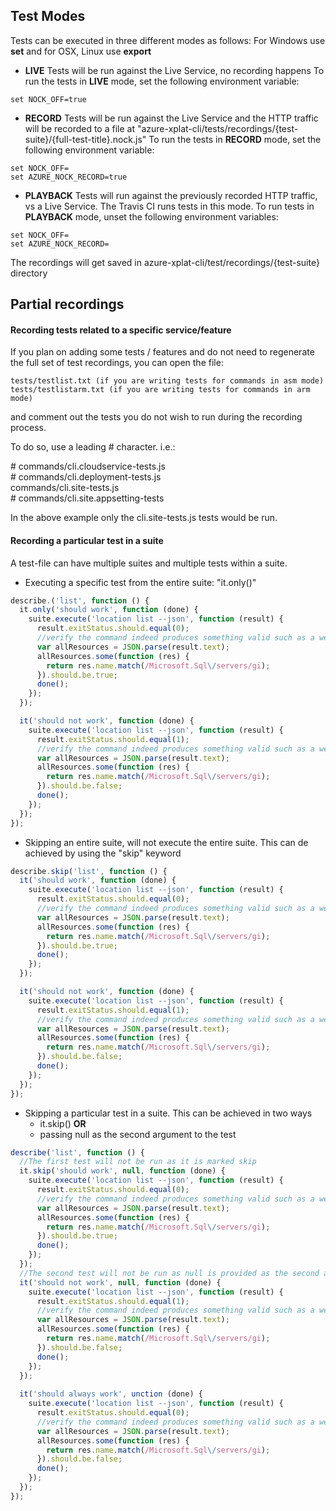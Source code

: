 ## Test Modes

Tests can be executed in three different modes as follows:
For Windows use **set** and for OSX, Linux use **export**
* **LIVE**
Tests will be run against the Live Service, no recording happens
To run the tests in **LIVE** mode, set the following environment variable:
```
set NOCK_OFF=true 
```

* **RECORD**
Tests will be run against the Live Service and the HTTP traffic will be recorded to a file at "azure-xplat-cli/tests/recordings/{test-suite}/{full-test-title}.nock.js"
To run the tests in **RECORD** mode, set the following environment variable:
```
set NOCK_OFF=
set AZURE_NOCK_RECORD=true
```

* **PLAYBACK**
Tests will run against the previously recorded HTTP traffic, vs a Live Service. The Travis CI runs tests in this mode.
To run tests in **PLAYBACK** mode, unset the following environment variables:
```
set NOCK_OFF=
set AZURE_NOCK_RECORD=
```
The recordings will get saved in azure-xplat-cli/test/recordings/{test-suite} directory

## Partial recordings

#### Recording tests related to a specific service/feature
If you plan on adding some tests / features and do not need to regenerate the full set of test recordings, you can open the file: 
```
tests/testlist.txt (if you are writing tests for commands in asm mode)
tests/testlistarm.txt (if you are writing tests for commands in arm mode)
```
and comment out the tests you do not wish to run during the recording process.

To do so, use a leading \# character. i.e.:

\# commands/cli.cloudservice-tests.js <br />
\# commands/cli.deployment-tests.js <br />
commands/cli.site-tests.js <br />
\# commands/cli.site.appsetting-tests <br />

In the above example only the cli.site-tests.js tests would be run.

#### Recording a particular test in a suite

A test-file can have multiple suites and multiple tests within a suite.

* Executing a specific test from the entire suite: "it.only()"
```js
describe.('list', function () {
  it.only('should work', function (done) {
    suite.execute('location list --json', function (result) {
      result.exitStatus.should.equal(0);
      //verify the command indeed produces something valid such as a well known provider: sql provider
      var allResources = JSON.parse(result.text);
      allResources.some(function (res) {
        return res.name.match(/Microsoft.Sql\/servers/gi);
      }).should.be.true;
      done();
    });
  });

  it('should not work', function (done) {
    suite.execute('location list --json', function (result) {
      result.exitStatus.should.equal(1);
      //verify the command indeed produces something valid such as a well known provider: sql provider
      var allResources = JSON.parse(result.text);
      allResources.some(function (res) {
        return res.name.match(/Microsoft.Sql\/servers/gi);
      }).should.be.false;
      done();
    });
  });
});
```
* Skipping an entire suite, will not execute the entire suite. This can de achieved by using the "skip" keyword 
```js
describe.skip('list', function () {
  it('should work', function (done) {
    suite.execute('location list --json', function (result) {
      result.exitStatus.should.equal(0);
      //verify the command indeed produces something valid such as a well known provider: sql provider
      var allResources = JSON.parse(result.text);
      allResources.some(function (res) {
        return res.name.match(/Microsoft.Sql\/servers/gi);
      }).should.be.true;
      done();
    });
  });

  it('should not work', function (done) {
    suite.execute('location list --json', function (result) {
      result.exitStatus.should.equal(1);
      //verify the command indeed produces something valid such as a well known provider: sql provider
      var allResources = JSON.parse(result.text);
      allResources.some(function (res) {
        return res.name.match(/Microsoft.Sql\/servers/gi);
      }).should.be.false;
      done();
    });
  });
});
```
* Skipping a particular test in a suite. This can be achieved in two ways
  * it.skip() **OR**
  * passing null as the second argument to the test
```js
describe('list', function () {
  //The first test will not be run as it is marked skip
  it.skip('should work', null, function (done) {
    suite.execute('location list --json', function (result) {
      result.exitStatus.should.equal(0);
      //verify the command indeed produces something valid such as a well known provider: sql provider
      var allResources = JSON.parse(result.text);
      allResources.some(function (res) {
        return res.name.match(/Microsoft.Sql\/servers/gi);
      }).should.be.true;
      done();
    });
  });
  //The second test will not be run as null is provided as the second argument to the test function.
  it('should not work', null, function (done) {
    suite.execute('location list --json', function (result) {
      result.exitStatus.should.equal(1);
      //verify the command indeed produces something valid such as a well known provider: sql provider
      var allResources = JSON.parse(result.text);
      allResources.some(function (res) {
        return res.name.match(/Microsoft.Sql\/servers/gi);
      }).should.be.false;
      done();
    });
  });
  
  it('should always work', unction (done) {
    suite.execute('location list --json', function (result) {
      result.exitStatus.should.equal(0);
      //verify the command indeed produces something valid such as a well known provider: sql provider
      var allResources = JSON.parse(result.text);
      allResources.some(function (res) {
        return res.name.match(/Microsoft.Sql\/servers/gi);
      }).should.be.false;
      done();
    });
  });
});
```
